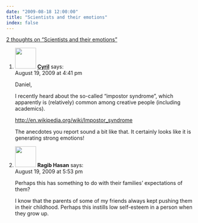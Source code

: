 ```yaml
---
date: "2009-08-18 12:00:00"
title: "Scientists and their emotions"
index: false
---
```


[2 thoughts on &ldquo;Scientists and their emotions&rdquo;](/lemire/blog/2009/08-18-scientists-and-their-emotions)

<ol class="comment-list">
<li id="comment-51394" class="comment even thread-even depth-1">
<div class="comment-author vcard">
<img alt src="https://secure.gravatar.com/avatar/e21ae50ae7cd39b695ada61872bbe696?s=56&#038;d=mm&#038;r=g" srcset="https://secure.gravatar.com/avatar/e21ae50ae7cd39b695ada61872bbe696?s=112&#038;d=mm&#038;r=g 2x" class="avatar avatar-56 photo" height="56" width="56" decoding="async" /> <b class="fn"><a href="https://sites.google.com/site/cyrilgoutte/" class="url" rel="ugc external nofollow">Cyril</a></b> <span class="says">says:</span> </div>
<div class="comment-metadata"><time datetime="2009-08-19T16:41:44+00:00">August 19, 2009 at 4:41 pm</time></a> </div>
<div class="comment-content">
<p>Daniel,</p>
<p>I recently heard about the so-called &ldquo;impostor syndrome&rdquo;, which apparently is (relatively) common among creative people (including academics).</p>
<p><a href="https://en.wikipedia.org/wiki/Impostor_syndrome" rel="nofollow ugc">http://en.wikipedia.org/wiki/Impostor_syndrome</a></p>
<p>The anecdotes you report sound a bit like that. It certainly looks like it is generating strong emotions!</p>
</div>
</li>
<li id="comment-51397" class="comment odd alt thread-odd thread-alt depth-1">
<div class="comment-author vcard">
<img alt src="https://secure.gravatar.com/avatar/8d98221c72ad0dc0e7b24480161e13cc?s=56&#038;d=mm&#038;r=g" srcset="https://secure.gravatar.com/avatar/8d98221c72ad0dc0e7b24480161e13cc?s=112&#038;d=mm&#038;r=g 2x" class="avatar avatar-56 photo" height="56" width="56" decoding="async" /> <b class="fn">Ragib Hasan</b> <span class="says">says:</span> </div>
<div class="comment-metadata"><time datetime="2009-08-19T17:53:03+00:00">August 19, 2009 at 5:53 pm</time></a> </div>
<div class="comment-content">
<p>Perhaps this has something to do with their families&rsquo; expectations of them?</p>
<p>I know that the parents of some of my friends always kept pushing them in their childhood. Perhaps this instills low self-esteem in a person when they grow up.</p>
</div>
</li>
</ol>
